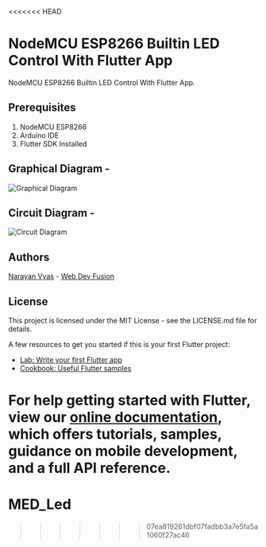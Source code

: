 <<<<<<< HEAD
# NodeMCU ESP8266 Builtin LED Control With Flutter App
NodeMCU ESP8266 Builtin LED Control With Flutter App.

## Prerequisites
1. NodeMCU ESP8266
2. Arduino IDE
3. Flutter SDK Installed

## Graphical Diagram -
![Graphical Diagram](https://github.com/narayanvyas/NodeMCU-ESP8266-Builtin-LED-Control-With-Flutter-App/raw/master/Graphical%20Diagram.jpeg)

## Circuit Diagram -
![Circuit Diagram](https://github.com/narayanvyas/NodeMCU-ESP8266-Builtin-LED-Control-With-Flutter-App/raw/master/Circuit%20Diagram.jpeg)

## Authors
[Narayan Vyas](https://www.narayanvyas.org) - [Web Dev Fusion](https://www.webdevfusion.com)

## License
This project is licensed under the MIT License - see the LICENSE.md file for details.

A few resources to get you started if this is your first Flutter project:

- [Lab: Write your first Flutter app](https://flutter.io/docs/get-started/codelab)
- [Cookbook: Useful Flutter samples](https://flutter.io/docs/cookbook)

For help getting started with Flutter, view our 
[online documentation](https://flutter.io/docs), which offers tutorials, 
samples, guidance on mobile development, and a full API reference.
=======
# MED_Led
>>>>>>> 07ea819261dbf07fadbb3a7e5fa5a1060f27ac46
